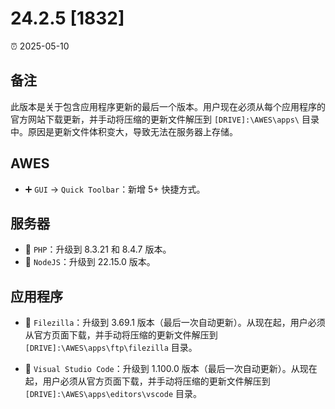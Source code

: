 # 24.2.5 [1832]

⏰ 2025-05-10

## 备注
此版本是关于包含应用程序更新的最后一个版本。用户现在必须从每个应用程序的官方网站下载更新，并手动将压缩的更新文件解压到 `[DRIVE]:\AWES\apps\` 目录中。原因是更新文件体积变大，导致无法在服务器上存储。

## AWES
- ➕ `GUI` -> `Quick Toolbar`：新增 5+ 快捷方式。

## 服务器
- 🔄 `PHP`：升级到 8.3.21 和 8.4.7 版本。
- 🔄 `NodeJS`：升级到 22.15.0 版本。

## 应用程序
- 🔄 `Filezilla`：升级到 3.69.1 版本（最后一次自动更新）。从现在起，用户必须从官方页面下载，并手动将压缩的更新文件解压到 `[DRIVE]:\AWES\apps\ftp\filezilla` 目录。

- 🔄 `Visual Studio Code`：升级到 1.100.0 版本（最后一次自动更新）。从现在起，用户必须从官方页面下载，并手动将压缩的更新文件解压到 `[DRIVE]:\AWES\apps\editors\vscode` 目录。
